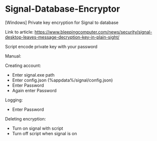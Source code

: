 # Signal-Database-Encryptor
[Windows] Private key encryption for Signal to database

Link to article: https://www.bleepingcomputer.com/news/security/signal-desktop-leaves-message-decryption-key-in-plain-sight/

Script encode private key with your password

Manual:
  
  Creating account:
  - Enter signal.exe path
  - Enter config.json (%appdata%/signal/config.json)
  - Enter Password
  - Again enter Password
  
  Logging:
  - Enter Password
  
  Deleting encryption:
  - Turn on signal with script
  - Turn off script when signal is on
